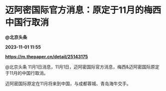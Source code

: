 # 迈阿密国际官方消息：原定于11月的梅西中国行取消
**@北京头条**

**2023-11-01 11:55**

**https://m.thepaper.cn/detail/25143175**

@北京头条 11月1日消息，11月1日，迈阿密国际官方消息，梅西&迈阿密国际原定于11月的中国行取消。

迈阿密国际原定在11月将来到中国，与成都蓉城、青岛海牛交手。
